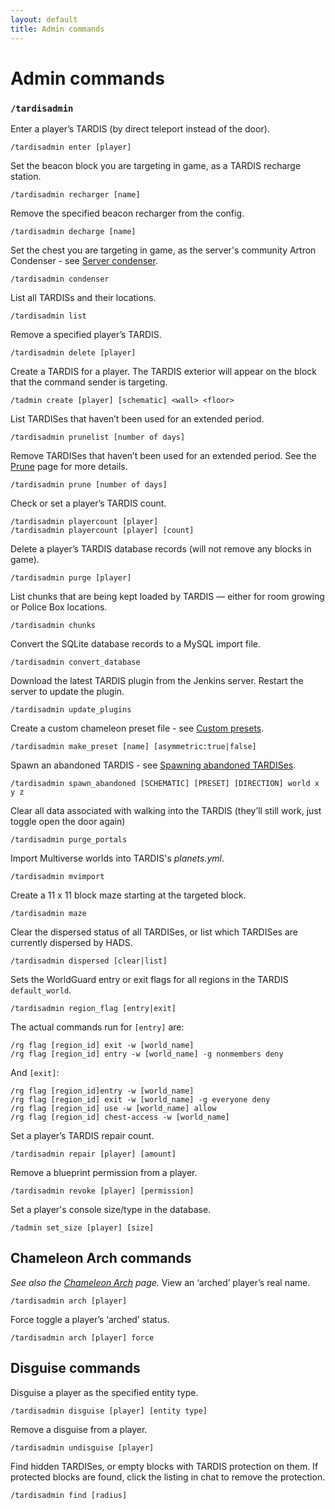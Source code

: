 ```yaml
---
layout: default
title: Admin commands
---
```


# Admin commands

### `/tardisadmin`

Enter a player’s TARDIS (by direct teleport instead of the door).

```
/tardisadmin enter [player]
```

<a id="recharger"></a> Set the beacon block you are targeting in game, as a TARDIS recharge station.

```
/tardisadmin recharger [name]
```

Remove the specified beacon recharger from the config.

```
/tardisadmin decharge [name]
```

Set the chest you are targeting in game, as the server's community Artron Condenser - see [Server condenser](condenser#server-condenser).

```
/tardisadmin condenser
```

List all TARDISs and their locations.

```
/tardisadmin list
```

Remove a specified player’s TARDIS.

```
/tardisadmin delete [player]
```

Create a TARDIS for a player. The TARDIS exterior will appear on the block that
the command sender is targeting.

```
/tadmin create [player] [schematic] <wall> <floor>
```

List TARDISes that haven’t been used for an extended period.

```
/tardisadmin prunelist [number of days]
```

Remove TARDISes that haven’t been used for an extended period. See the
[Prune](prune) page for more details.

```
/tardisadmin prune [number of days]
```

Check or set a player’s TARDIS count.

```
/tardisadmin playercount [player]
/tardisadmin playercount [player] [count]
```

Delete a player’s TARDIS database records (will not remove any blocks in game).

```
/tardisadmin purge [player]
```

List chunks that are being kept loaded by TARDIS &mdash; either for room growing
or Police Box locations.

```
/tardisadmin chunks
```

Convert the SQLite database records to a MySQL import file.

```
/tardisadmin convert_database
```

Download the latest TARDIS plugin from the Jenkins server. Restart the server to update the plugin.

```
/tardisadmin update_plugins
```

Create a custom chameleon preset file - see [Custom presets](custom-preset).

```
/tardisadmin make_preset [name] [asymmetric:true|false]
```

Spawn an abandoned TARDIS - see [Spawning abandoned TARDISes](abandon#spawning-abandoned-tardises).

```
/tardisadmin spawn_abandoned [SCHEMATIC] [PRESET] [DIRECTION] world x y z
```

Clear all data associated with walking into the TARDIS (they’ll still work, just toggle open the door again)

```
/tardisadmin purge_portals
```

Import Multiverse worlds into TARDIS's _planets.yml_.

```
/tardisadmin mvimport
```

Create a 11 x 11 block maze starting at the targeted block.

```
/tardisadmin maze
```

Clear the dispersed status of all TARDISes, or list which TARDISes are currently dispersed by HADS.

```
/tardisadmin dispersed [clear|list]
```

Sets the WorldGuard entry or exit flags for all regions in the TARDIS `default_world`. 

```
/tardisadmin region_flag [entry|exit]
```

The actual commands run for `[entry]` are:

```
/rg flag [region_id] exit -w [world_name]
/rg flag [region_id] entry -w [world_name] -g nonmembers deny
```

And `[exit]`:

```
/rg flag [region_id]entry -w [world_name]
/rg flag [region_id] exit -w [world_name] -g everyone deny
/rg flag [region_id] use -w [world_name] allow
/rg flag [region_id] chest-access -w [world_name]
```

Set a player’s TARDIS repair count.

```
/tardisadmin repair [player] [amount]
```

Remove a blueprint permission from a player.

```
/tardisadmin revoke [player] [permission]
```

Set a player's console size/type in the database.

```
/tadmin set_size [player] [size]
```

## Chameleon Arch commands

_See also the [Chameleon Arch](chameleon-arch) page._
View an ‘arched’ player’s real name.

```
/tardisadmin arch [player]
```

Force toggle a player’s ‘arched’ status.

```
/tardisadmin arch [player] force
```

## Disguise commands

Disguise a player as the specified entity type.

```
/tardisadmin disguise [player] [entity type]
```

Remove a disguise from a player.

```
/tardisadmin undisguise [player]
```

Find hidden TARDISes, or empty blocks with TARDIS protection on them. 
If protected blocks are found, click the listing in chat to remove the protection.

```
/tardisadmin find [radius]
```
